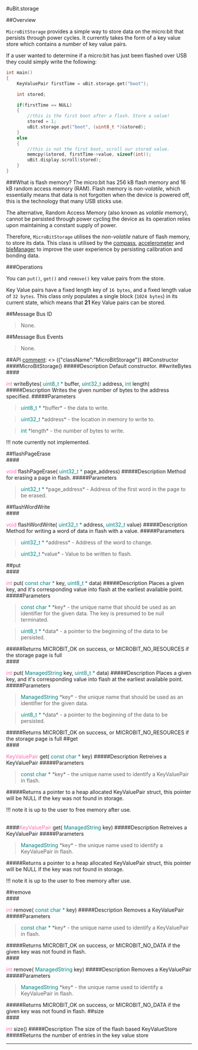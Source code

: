 #uBit.storage

##Overview

`MicroBitStorage` provides a simple way to store data on the micro:bit that persists
through power cycles. It currently takes the form of a key value store which contains
a number of key value pairs.

If a user wanted to determine if a micro:bit has just been flashed over USB they
could simply write the following:
```cpp
int main()
{
    KeyValuePair firstTime = uBit.storage.get("boot");

    int stored;

    if(firstTime == NULL)
    {
        //this is the first boot after a flash. Store a value!
        stored = 1;
        uBit.storage.put("boot", (uint8_t *)&stored);
    }
    else
    {
        //this is not the first boot, scroll our stored value.
        memcpy(&stored, firstTime->value, sizeof(int));
        uBit.display.scroll(stored);
    }
}
```

###What is flash memory?
The micro:bit has 256 kB flash memory and 16 kB random access memory (RAM). Flash memory
is *non-volatile*, which essentially means that data is not forgotten when the device
is powered off, this is the technology that many USB sticks use.

The alternative, Random Access Memory (also known as *volatile* memory), cannot be persisted through power cycling the device as its
operation relies upon maintaining a constant supply of power.

Therefore, `MicroBitStorage` utilises the *non-volatile* nature of flash memory, to
store its data. This class is utilised by the [compass](compass.md), [accelerometer](compass.md)
and [bleManager](blemanager.md) to improve the user experience by persisting calibration
and bonding data.


###Operations

You can `put()`, `get()` and `remove()` key value pairs from the store.

Key Value pairs have a fixed length key of `16 bytes`, and a fixed length value of
`32 bytes`. This class only populates a single block (`1024 bytes`) in its current state,
which means that **21** Key Value pairs can be stored.

##Message Bus ID

> None.

##Message Bus Events

> None.

##API
[comment]: <> ({"className":"MicroBitStorage"})
##Constructor
<br/>
####MicroBitStorage()
#####Description
Default constructor.
##writeBytes
<br/>
####<div style='color:#FF69B4; display:inline-block'>int</div> writeBytes( <div style='color:#008080; display:inline-block'>uint8_t *</div> buffer,  <div style='color:#008080; display:inline-block'>uint32_t</div> address,  <div style='color:#008080; display:inline-block'>int</div> length)
#####Description
Writes the given number of bytes to the address specified.
#####Parameters

>  <div style='color:#008080; display:inline-block'>uint8_t *</div> *buffer* - the data to write.

>  <div style='color:#008080; display:inline-block'>uint32_t</div> *address* - the location in memory to write to.

>  <div style='color:#008080; display:inline-block'>int</div> *length* - the number of bytes to write.

!!! note
    currently not implemented.

##flashPageErase
<br/>
####<div style='color:#FF69B4; display:inline-block'>void</div> flashPageErase( <div style='color:#008080; display:inline-block'>uint32_t *</div> page_address)
#####Description
Method for erasing a page in flash.
#####Parameters

>  <div style='color:#008080; display:inline-block'>uint32_t *</div> *page_address* - Address of the first word in the page to be erased.
##flashWordWrite
<br/>
####<div style='color:#FF69B4; display:inline-block'>void</div> flashWordWrite( <div style='color:#008080; display:inline-block'>uint32_t *</div> address,  <div style='color:#008080; display:inline-block'>uint32_t</div> value)
#####Description
Method for writing a word of data in flash with a value.
#####Parameters

>  <div style='color:#008080; display:inline-block'>uint32_t *</div> *address* - Address of the word to change.

>  <div style='color:#008080; display:inline-block'>uint32_t</div> *value* - Value to be written to flash.
##put
<br/>
####<div style='color:#FF69B4; display:inline-block'>int</div> put( <div style='color:#008080; display:inline-block'>const char *</div> key,  <div style='color:#008080; display:inline-block'>uint8_t *</div> data)
#####Description
Places a given key, and it's corresponding value into flash at the earliest available point.
#####Parameters

>  <div style='color:#008080; display:inline-block'>const char *</div> *key* - the unique name that should be used as an identifier for the given data. The key is presumed to be null terminated.

>  <div style='color:#008080; display:inline-block'>uint8_t *</div> *data* - a pointer to the beginning of the data to be persisted.
#####Returns
MICROBIT_OK on success, or MICROBIT_NO_RESOURCES if the storage page is full
<br/>
####<div style='color:#FF69B4; display:inline-block'>int</div> put( <div style='color:#008080; display:inline-block'>ManagedString</div> key,  <div style='color:#008080; display:inline-block'>uint8_t *</div> data)
#####Description
Places a given key, and it's corresponding value into flash at the earliest available point.
#####Parameters

>  <div style='color:#008080; display:inline-block'>ManagedString</div> *key* - the unique name that should be used as an identifier for the given data.

>  <div style='color:#008080; display:inline-block'>uint8_t *</div> *data* - a pointer to the beginning of the data to be persisted.
#####Returns
MICROBIT_OK on success, or MICROBIT_NO_RESOURCES if the storage page is full
##get
<br/>
####<div style='color:#FF69B4; display:inline-block'>KeyValuePair</div> get( <div style='color:#008080; display:inline-block'>const char *</div> key)
#####Description
Retreives a  KeyValuePair
#####Parameters

>  <div style='color:#008080; display:inline-block'>const char *</div> *key* - the unique name used to identify a  KeyValuePair  in flash.
#####Returns
a pointer to a heap allocated  KeyValuePair  struct, this pointer will be NULL if the key was not found in storage.

!!! note
    it is up to the user to free memory after use.

<br/>
####<div style='color:#FF69B4; display:inline-block'>KeyValuePair</div> get( <div style='color:#008080; display:inline-block'>ManagedString</div> key)
#####Description
Retreives a  KeyValuePair
#####Parameters

>  <div style='color:#008080; display:inline-block'>ManagedString</div> *key* - the unique name used to identify a  KeyValuePair  in flash.
#####Returns
a pointer to a heap allocated  KeyValuePair  struct, this pointer will be NULL if the key was not found in storage.

!!! note
    it is up to the user to free memory after use.

##remove
<br/>
####<div style='color:#FF69B4; display:inline-block'>int</div> remove( <div style='color:#008080; display:inline-block'>const char *</div> key)
#####Description
Removes a  KeyValuePair
#####Parameters

>  <div style='color:#008080; display:inline-block'>const char *</div> *key* - the unique name used to identify a  KeyValuePair  in flash.
#####Returns
MICROBIT_OK on success, or MICROBIT_NO_DATA if the given key was not found in flash.
<br/>
####<div style='color:#FF69B4; display:inline-block'>int</div> remove( <div style='color:#008080; display:inline-block'>ManagedString</div> key)
#####Description
Removes a  KeyValuePair
#####Parameters

>  <div style='color:#008080; display:inline-block'>ManagedString</div> *key* - the unique name used to identify a  KeyValuePair  in flash.
#####Returns
MICROBIT_OK on success, or MICROBIT_NO_DATA if the given key was not found in flash.
##size
<br/>
####<div style='color:#FF69B4; display:inline-block'>int</div> size()
#####Description
The size of the flash based  KeyValueStore
#####Returns
the number of entries in the key value store
____
[comment]: <> ({"end":"MicroBitStorage"})
